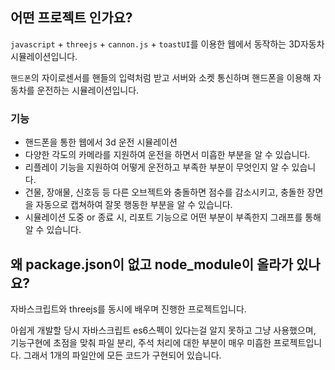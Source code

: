 ## 어떤 프로젝트 인가요?
`javascript` + `threejs` + `cannon.js` + `toastUI`를 이용한 웹에서 동작하는 3D자동차 시뮬레이션입니다.

`핸드폰`의 자이로센서를 핸들의 입력처럼 받고 서버와 소켓 통신하며 핸드폰을 이용해 자동차를 운전하는 시뮬레이션입니다.

### 기능
- 핸드폰을 통한 웹에서 3d 운전 시뮬레이션
- 다양한 각도의 카메라를 지원하여 운전을 하면서 미흡한 부분을 알 수 있습니다.
- 리플레이 기능을 지원하여 어떻게 운전하고 부족한 부분이 무엇인지 알 수 있습니다.
- 건물, 장애물, 신호등 등 다른 오브젝트와 충돌하면 점수를 감소시키고, 충돌한 장면을 자동으로 캡쳐하여 잘못 행동한 부분을 알 수 있습니다.
- 시뮬레이션 도중 or 종료 시, 리포트 기능으로 어떤 부분이 부족한지 그래프를 통해 알 수 있습니다.

## 왜 package.json이 없고 node_module이 올라가 있나요?
자바스크립트와 threejs를 동시에 배우며 진행한 프로젝트입니다. 

아쉽게 개발할 당시 자바스크립트 es6스펙이 있다는걸 알지 못하고 그냥 사용했으며, 기능구현에 초점을 맞춰 파일 분리, 주석 처리에 대한 부분이 매우 미흡한 프로젝트입니다. 그래서 1개의 파일안에 모든 코드가 구현되어 있습니다.
